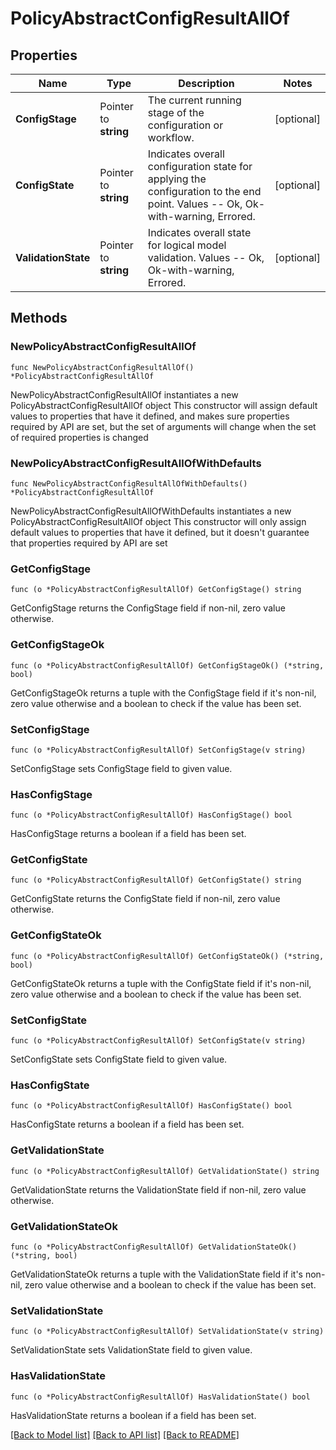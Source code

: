 # PolicyAbstractConfigResultAllOf

## Properties

Name | Type | Description | Notes
------------ | ------------- | ------------- | -------------
**ConfigStage** | Pointer to **string** | The current running stage of the configuration or workflow. | [optional] 
**ConfigState** | Pointer to **string** | Indicates overall configuration state for applying the configuration to the end point. Values  -- Ok, Ok-with-warning, Errored. | [optional] 
**ValidationState** | Pointer to **string** | Indicates overall state for logical model validation. Values  -- Ok, Ok-with-warning, Errored. | [optional] 

## Methods

### NewPolicyAbstractConfigResultAllOf

`func NewPolicyAbstractConfigResultAllOf() *PolicyAbstractConfigResultAllOf`

NewPolicyAbstractConfigResultAllOf instantiates a new PolicyAbstractConfigResultAllOf object
This constructor will assign default values to properties that have it defined,
and makes sure properties required by API are set, but the set of arguments
will change when the set of required properties is changed

### NewPolicyAbstractConfigResultAllOfWithDefaults

`func NewPolicyAbstractConfigResultAllOfWithDefaults() *PolicyAbstractConfigResultAllOf`

NewPolicyAbstractConfigResultAllOfWithDefaults instantiates a new PolicyAbstractConfigResultAllOf object
This constructor will only assign default values to properties that have it defined,
but it doesn't guarantee that properties required by API are set

### GetConfigStage

`func (o *PolicyAbstractConfigResultAllOf) GetConfigStage() string`

GetConfigStage returns the ConfigStage field if non-nil, zero value otherwise.

### GetConfigStageOk

`func (o *PolicyAbstractConfigResultAllOf) GetConfigStageOk() (*string, bool)`

GetConfigStageOk returns a tuple with the ConfigStage field if it's non-nil, zero value otherwise
and a boolean to check if the value has been set.

### SetConfigStage

`func (o *PolicyAbstractConfigResultAllOf) SetConfigStage(v string)`

SetConfigStage sets ConfigStage field to given value.

### HasConfigStage

`func (o *PolicyAbstractConfigResultAllOf) HasConfigStage() bool`

HasConfigStage returns a boolean if a field has been set.

### GetConfigState

`func (o *PolicyAbstractConfigResultAllOf) GetConfigState() string`

GetConfigState returns the ConfigState field if non-nil, zero value otherwise.

### GetConfigStateOk

`func (o *PolicyAbstractConfigResultAllOf) GetConfigStateOk() (*string, bool)`

GetConfigStateOk returns a tuple with the ConfigState field if it's non-nil, zero value otherwise
and a boolean to check if the value has been set.

### SetConfigState

`func (o *PolicyAbstractConfigResultAllOf) SetConfigState(v string)`

SetConfigState sets ConfigState field to given value.

### HasConfigState

`func (o *PolicyAbstractConfigResultAllOf) HasConfigState() bool`

HasConfigState returns a boolean if a field has been set.

### GetValidationState

`func (o *PolicyAbstractConfigResultAllOf) GetValidationState() string`

GetValidationState returns the ValidationState field if non-nil, zero value otherwise.

### GetValidationStateOk

`func (o *PolicyAbstractConfigResultAllOf) GetValidationStateOk() (*string, bool)`

GetValidationStateOk returns a tuple with the ValidationState field if it's non-nil, zero value otherwise
and a boolean to check if the value has been set.

### SetValidationState

`func (o *PolicyAbstractConfigResultAllOf) SetValidationState(v string)`

SetValidationState sets ValidationState field to given value.

### HasValidationState

`func (o *PolicyAbstractConfigResultAllOf) HasValidationState() bool`

HasValidationState returns a boolean if a field has been set.


[[Back to Model list]](../README.md#documentation-for-models) [[Back to API list]](../README.md#documentation-for-api-endpoints) [[Back to README]](../README.md)


